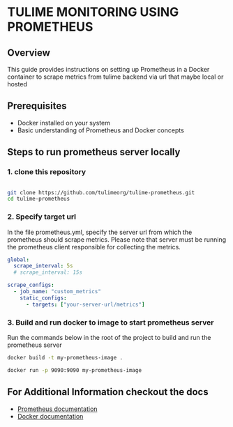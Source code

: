 # TULIME MONITORING USING PROMETHEUS

## Overview

This guide provides instructions on setting up Prometheus in a Docker container to scrape metrics from tulime backend via url that maybe local or hosted

## Prerequisites

- Docker installed on your system
- Basic understanding of Prometheus and Docker concepts

## Steps to run prometheus server locally

### 1. clone this repository

```sh

git clone https://github.com/tulimeorg/tulime-prometheus.git
cd tulime-prometheus

```

### 2. Specify target url

In the file prometheus.yml, specify the server url from which the prometheus should scrape metrics. Please note that server must be running the prometheus client responsible for collecting the metrics.

```yml
global:
  scrape_interval: 5s
  # scrape_interval: 15s

scrape_configs:
  - job_name: "custom_metrics"
    static_configs:
      - targets: ["your-server-url/metrics"]
```

### 3. Build and run docker to image to start prometheus server

Run the commands below in the root of the project to build and run the prometheus server

```sh
docker build -t my-prometheus-image .

docker run -p 9090:9090 my-prometheus-image

```

## For Additional Information checkout the docs

- [Prometheus documentation](https://prometheus.io/docs/introduction/overview/)
- [Docker documentation](https://docs.docker.com/)
